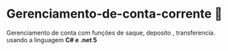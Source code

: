 # Gerenciamento-de-conta-corrente 🏦
Gerenciamento de conta com funções de saque, deposito , transferencia. usando a linguagem **C# e .net 5**
